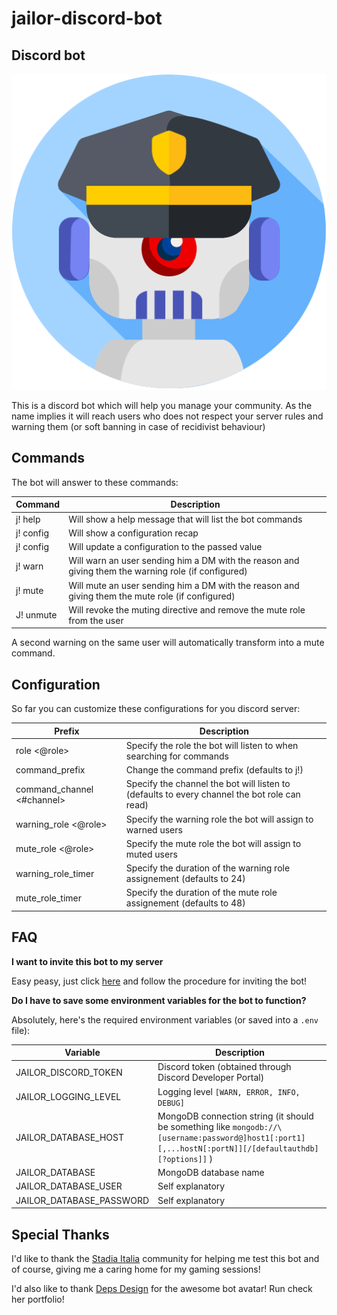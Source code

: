 # jailor-discord-bot

## Discord bot

![](images/jailor.png)

This is a discord bot which will help you manage your community. As the name implies it will reach users who does not
respect your server rules and warning them (or soft banning in case of recidivist behaviour)

## Commands

The bot will answer to these commands:

Command | Description
--------|------------
j! help | Will show a help message that will list the bot commands
j! config | Will show a configuration recap
j! config <prefix> <value> | Will update a configuration to the passed value
j! warn <user> <reason> | Will warn an user sending him a DM with the reason and giving them the warning role (if configured)
j! mute <user> <reason> | Will mute an user sending him a DM with the reason and giving them the mute role (if configured)
J! unmute <user> | Will revoke the muting directive and remove the mute role from the user

A second warning on the same user will automatically transform into a mute command.

## Configuration

So far you can customize these configurations for you discord server:

Prefix | Description
--------|------------
role <@role> | Specify the role the bot will listen to when searching for commands
command_prefix <value> | Change the command prefix (defaults to j!)
command_channel <#channel> | Specify the channel the bot will listen to (defaults to every channel the bot role can read)
warning_role <@role> | Specify the warning role the bot will assign to warned users
mute_role <@role> | Specify the mute role the bot will assign to muted users
warning_role_timer <value> | Specify the duration of the warning role assignement (defaults to 24)
mute_role_timer <value> | Specify the duration of the mute role assignement (defaults to 48)

## FAQ

**I want to invite this bot to my server**

Easy peasy, just
click [here](https://discord.com/api/oauth2/authorize?client_id=804454621161848853&permissions=281111798&scope=bot) and
follow the procedure for inviting the bot!

**Do I have to save some environment variables for the bot to function?**

Absolutely, here's the required environment variables (or saved into a `.env` file):

Variable | Description
---------|------------
JAILOR_DISCORD_TOKEN | Discord token (obtained through Discord Developer Portal)
JAILOR_LOGGING_LEVEL | Logging level `[WARN, ERROR, INFO, DEBUG]`
JAILOR_DATABASE_HOST | MongoDB connection string (it should be something like `mongodb://\[username:password@]host1[:port1][,...hostN[:portN]][/[defaultauthdb][?options]]` )
JAILOR_DATABASE | MongoDB database name
JAILOR_DATABASE_USER | Self explanatory
JAILOR_DATABASE_PASSWORD | Self explanatory

## Special Thanks

I'd like to thank the [Stadia Italia](https://discord.gg/jJcXhYYG) community for helping me test this bot and of course,
giving me a caring home for my gaming sessions!

I'd also like to thank [Deps Design](https://www.instagram.com/deps.design/) for the awesome bot avatar! Run check her portfolio!